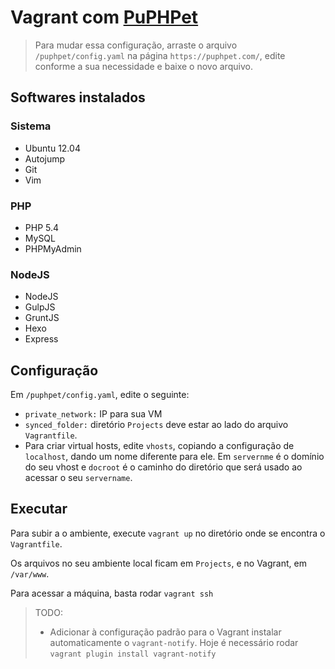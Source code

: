 # Vagrant com [PuPHPet](https://puphpet.com/)

> Para mudar essa configuração, arraste o arquivo `/puphpet/config.yaml` na página `https://puphpet.com/`, edite conforme a sua necessidade e baixe o novo arquivo.

## Softwares instalados

### Sistema
* Ubuntu 12.04
* Autojump
* Git
* Vim

### PHP
* PHP 5.4
* MySQL
* PHPMyAdmin

### NodeJS
* NodeJS
* GulpJS
* GruntJS
* Hexo
* Express

## Configuração

Em `/puphpet/config.yaml`, edite o seguinte:

* `private_network:` IP para sua VM
* `synced_folder:` diretório `Projects` deve estar ao lado do arquivo `Vagrantfile`.
* Para criar virtual hosts, edite `vhosts`, copiando a configuração de `localhost`, dando um nome diferente para ele. Em `servernme` é o domínio do seu vhost e `docroot` é o caminho do diretório que será usado ao acessar o seu `servername`.

## Executar

Para subir a o ambiente, execute `vagrant up` no diretório onde se encontra o `Vagrantfile`.

Os arquivos no seu ambiente local ficam em `Projects`, e no Vagrant, em `/var/www`.

Para acessar a máquina, basta rodar `vagrant ssh`

> TODO:
> * Adicionar à configuração padrão para o Vagrant instalar automaticamente o `vagrant-notify`. Hoje é necessário rodar `vagrant plugin install vagrant-notify`